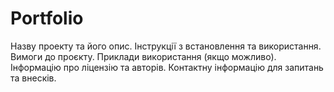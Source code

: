 # Portfolio


Назву проекту та його опис. 
Інструкції з встановлення та використання. 
Вимоги до проєкту. 
Приклади використання (якщо можливо). 
Інформацію про ліцензію та авторів. 
Контактну інформацію для запитань та внесків. 
